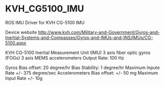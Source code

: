 KVH_CG5100_IMU
==============

ROS IMU Driver for KVH CG-5100 IMU

Device website
http://www.kvh.com/Military-and-Government/Gyros-and-Inertial-Systems-and-Compasses/Gyros-and-IMUs-and-INS/IMUs/CG-5100.aspx

KVH CG-5100 Inertial Measurement Unit (IMU) 
3 axis fiber optic gyros (FOGs) 
3 axis MEMS accelerometers
Output Rate: 100 Hz

Gyros
 Bias offset: 20 degree/hr
 Bias Stability: 1 degree/hr
 Maximum Inpute Rate +/- 375 degree/sec
Accelerometers
 Bias offset: +/- 50 mg
 Maximum Input Rate +/- 10g
